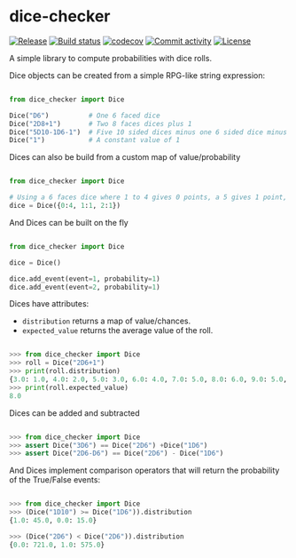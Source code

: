 # dice-checker

[![Release](https://img.shields.io/github/v/release/rguillon/dice-checker)](https://img.shields.io/github/v/release/rguillon/dice-checker)
[![Build status](https://img.shields.io/github/actions/workflow/status/rguillon/dice-checker/ci.yml?branch=main)](https://github.com/rguillon/dice-checker/actions/workflows/ci.yml?query=branch%3Amain)
[![codecov](https://codecov.io/gh/rguillon/dice-checker/branch/main/graph/badge.svg)](https://codecov.io/gh/rguillon/dice-checker)
[![Commit activity](https://img.shields.io/github/commit-activity/m/rguillon/dice-checker)](https://img.shields.io/github/commit-activity/m/rguillon/dice-checker)
[![License](https://img.shields.io/github/license/rguillon/dice-checker)](https://img.shields.io/github/license/rguillon/dice-checker)

A simple library to compute probabilities with dice rolls.


Dice objects can be created from a simple RPG-like string expression:

```python

from dice_checker import Dice

Dice("D6")          # One 6 faced dice
Dice("2D8+1")       # Two 8 faces dices plus 1
Dice("5D10-1D6-1")  # Five 10 sided dices minus one 6 sided dice minus 1
Dice("1")           # A constant value of 1

```

Dices can also be build from a custom map of value/probability

```python

from dice_checker import Dice

# Using a 6 faces dice where 1 to 4 gives 0 points, a 5 gives 1 point, a 6 gives 2 points
dice = Dice({0:4, 1:1, 2:1})


```


And Dices can be built on the fly

```python

from dice_checker import Dice

dice = Dice()

dice.add_event(event=1, probability=1)
dice.add_event(event=2, probability=1)

```

Dices have attributes:
* `distribution` returns a map of value/chances.
* `expected_value` returns the average value of the roll.

```python

>>> from dice_checker import Dice
>>> roll = Dice("2D6+1")
>>> print(roll.distribution)
{3.0: 1.0, 4.0: 2.0, 5.0: 3.0, 6.0: 4.0, 7.0: 5.0, 8.0: 6.0, 9.0: 5.0, 10.0: 4.0, 11.0: 3.0, 12.0: 2.0, 13.0: 1.0}
>>> print(roll.expected_value)
8.0

```

Dices can be added and subtracted

```python

>>> from dice_checker import Dice
>>> assert Dice("3D6") == Dice("2D6") +Dice("1D6")
>>> assert Dice("2D6-D6") == Dice("2D6") - Dice("1D6")

```

And Dices implement comparison operators that will return the probability of the True/False events:


```python

>>> from dice_checker import Dice
>>> (Dice("1D10") >= Dice("1D6")).distribution
{1.0: 45.0, 0.0: 15.0}

>>> (Dice("2D6") < Dice("2D6")).distribution
{0.0: 721.0, 1.0: 575.0}

```
